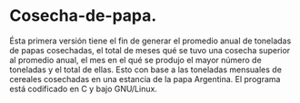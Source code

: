 # Cosecha-de-papa.
Ésta primera versión tiene el fin de generar el promedio anual de toneladas de papas cosechadas, el total de meses qué se tuvo una cosecha superior al promedio anual, el mes en el qué se produjo el mayor número de toneladas y el total de ellas. Esto con base a las toneladas mensuales de cereales cosechadas en una estancia de la papa Argentina. 
El programa está codificado en C y bajo GNU/Linux.
